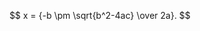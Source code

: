 <script type="text/javascript"
   src="./scripts/mathjax.2.7.5.js">
</script>

$$ x = {-b \pm \sqrt{b^2-4ac} \over 2a}. $$

